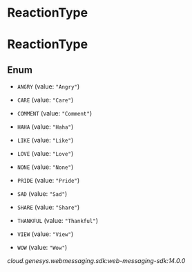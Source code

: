 # ReactionType


# ReactionType

## Enum


* `ANGRY` (value: `"Angry"`)

* `CARE` (value: `"Care"`)

* `COMMENT` (value: `"Comment"`)

* `HAHA` (value: `"Haha"`)

* `LIKE` (value: `"Like"`)

* `LOVE` (value: `"Love"`)

* `NONE` (value: `"None"`)

* `PRIDE` (value: `"Pride"`)

* `SAD` (value: `"Sad"`)

* `SHARE` (value: `"Share"`)

* `THANKFUL` (value: `"Thankful"`)

* `VIEW` (value: `"View"`)

* `WOW` (value: `"Wow"`)




_cloud.genesys.webmessaging.sdk:web-messaging-sdk:14.0.0_
